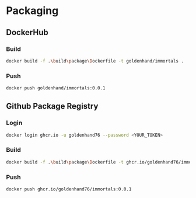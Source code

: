# Packaging

## DockerHub
### Build
```bash
docker build -f .\build\package\Dockerfile -t goldenhand/immortals .
```
### Push
```bash
docker push goldenhand/immortals:0.0.1
```

## Github Package Registry
### Login 
```bash
docker login ghcr.io -u goldenhand76 --password <YOUR_TOKEN>
```
### Build
```bash
docker build -f .\build\package\Dockerfile -t ghcr.io/goldenhand76/immortals:0.0.1 .
```
### Push
```bash
docker push ghcr.io/goldenhand76/immortals:0.0.1
```

